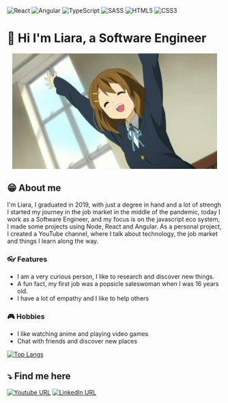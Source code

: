 ![React](https://img.shields.io/badge/react-%2320232a.svg?style=for-the-badge&logo=react&logoColor=%2361DAFB)
![Angular](https://img.shields.io/badge/angular-%23DD0031.svg?style=for-the-badge&logo=angular&logoColor=white)
![TypeScript](https://img.shields.io/badge/typescript-%23007ACC.svg?style=for-the-badge&logo=typescript&logoColor=white)
![SASS](https://img.shields.io/badge/SASS-hotpink.svg?style=for-the-badge&logo=SASS&logoColor=white)
![HTML5](https://img.shields.io/badge/html5-%23E34F26.svg?style=for-the-badge&logo=html5&logoColor=white)
![CSS3](https://img.shields.io/badge/css3-%231572B6.svg?style=for-the-badge&logo=css3&logoColor=white)

# 🤩 Hi I'm Liara, a Software Engineer
<div align="center">

![GIF welcome](./yui.gif)
</div>

## 😁 About me

I'm Liara, I graduated in 2019, with just a degree in hand and a lot of strengh I started my journey in the job market in the middle of the pandemic, today I work as a Software Engineer, and my focus is on the javascript eco system, I made some projects using Node, React and Angular. As a personal project, I created a YouTube channel, where I talk about technology, the job market and things I learn along the way.

### 👓 Features
- I am a very curious person, I like to research and discover new things.
- A fun fact, my first job was a popsicle saleswoman when I was 16 years old.
- I have a lot of empathy and I like to help others

### 🎮 Hobbies
- I like watching anime and playing video games
- Chat with friends and discover new places

[![Top Langs](https://github-readme-stats.vercel.app/api/top-langs/?username=liara987&layout=compact)](https://github.com/anuraghazra/github-readme-stats)

## ⤵️ Find me here 
[![Youtube URL](https://img.shields.io/badge/YouTube-%23FF0000.svg?style=for-the-badge&logo=YouTube&logoColor=white)](https://www.youtube.com/c/LiaraProgramadora?sub_confirmation=1)
[![LinkedIn URL](https://img.shields.io/badge/linkedin-%230077B5.svg?style=for-the-badge&logo=linkedin&logoColor=white)](https://www.linkedin.com/in/liara-programadora)
